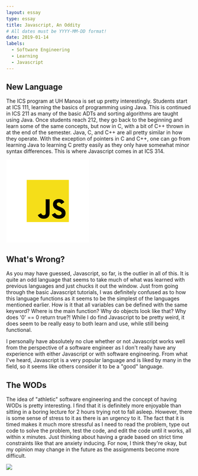 ```yaml
---
layout: essay
type: essay
title: Javascript, An Oddity
# All dates must be YYYY-MM-DD format!
date: 2019-01-14
labels:
  - Software Engineering
  - Learning
  - Javascript
---
```


## New Language
The ICS program at UH Manoa is set up pretty interestingly. Students start at ICS 111, learning the basics of programming using Java. This is continued in ICS 211 as many of the basic ADTs and sorting algorithms are taught using Java. Once students reach 212, they go back to the beginning and learn some of the same concepts, but now in C, with a bit of C++ thrown in at the end of the semester. Java, C, and C++ are all pretty similar in how they operate. With the exception of pointers in C and C++, one can go from learning Java to learning C pretty easily as they only have somewhat minor syntax differences. This is where Javascript comes in at ICS 314.

<img class="ui tiny left circular floated image" src="../images/js.png">

## What's Wrong?
As you may have guessed, Javascript, so far, is the outlier in all of this. It is quite an odd language that seems to take much of what was learned with previous languages and just chucks it out the window. Just from going through the basic Javascript tutorials, I was definitely confused as to how this language functions as it seems to be the simplest of the languages mentioned earlier. How is it that all variables can be defined with the same keyword? Where is the main function? Why do objects look like that? Why does '0' == 0 return true?! While I do find Javascript to be pretty weird, it does seem to be really easy to both learn and use, while still being functional.

I personally have absolutely no clue whether or not Javascript works well from the perspective of a software engineer as I don't really have any experience with either Javascript or with software engineering. From what I've heard, Javascript is a very popular language and is liked by many in the field, so it seems like others consider it to be a "good" language.

## The WODs
The idea of "athletic" software engineering and the concept of having WODs is pretty interesting. I find that it is definitely more enjoyable than sitting in a boring lecture for 2 hours trying not to fall asleep. However, there is some sense of stress to it as there is an urgency to it. The fact that it is timed makes it much more stressful as I need to read the problem, type out code to solve the problem, test the code, and edit the code until it works, all within x minutes. Just thinking about having a grade based on strict time constraints like that are anxiety inducing. For now, I think they're okay, but my opinion may change in the future as the assignments become more difficult.

<img class="ui tiny left circular floated image" src="../images/software-code.jpg">
